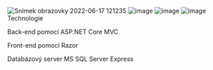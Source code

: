 
![Snímek obrazovky 2022-06-17 121235](https://user-images.githubusercontent.com/75219332/174278498-4f29c77b-fdb5-45ca-897c-a34dadc7b434.jpg)
![image](https://user-images.githubusercontent.com/75219332/174285639-fc8676f1-5958-4512-9a57-7b461cd39d5d.png)
![image](https://user-images.githubusercontent.com/75219332/174285690-8a59d737-0d84-4c02-b1ff-7bf1d3ef4f72.png)
![image](https://user-images.githubusercontent.com/75219332/174285738-cf2613d2-87ff-4863-8882-6f27895d52dc.png)
Technologie

Back-end pomocí ASP.NET Core MVC

Front-end pomocí Razor

Databázový server MS SQL Server Express
